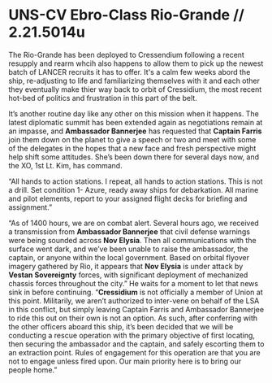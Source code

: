 # UNS-CV Ebro-Class Rio-Grande // 2.21.5014u
The Rio-Grande has been deployed to Cressendium following a recent resupply and rearm whcih also happens to allow them to pick up the newest batch of LANCER recruits it has to offer. It's a calm few weeks abord the ship, re-adjusting to life and familiarizing themselves with it and each other they eventually make thier way back to orbit of Cressidium, the most recent hot-bed of politics and frustration in this part of the belt.

It’s another routine day like any other on this mission when it happens. The latest diplomatic summit has been extended again as negotiations remain at an impasse, and **Ambassador Bannerjee** has requested that **Captain Farris** join them down on the planet to give a speech or two and meet with some of the delegates in the hopes that a new face and fresh perspective might help shift some attitudes. She’s been down there for several days now, and the XO, 1st Lt. Kim, has command.

“All hands to action stations. I repeat, all hands to action stations. This is not a drill. Set condition 1- Azure, ready away ships for debarkation. All marine and pilot elements, report to your assigned flight decks for briefing and assignment.” 

“As of 1400 hours, we are on combat alert. Several hours ago, we received a transmission from **Ambassador Bannerjee** that civil defense warnings were being sounded across **Nov Elysia**. Then all communications with the surface went dark, and we’ve been unable to raise the ambassador, the captain, or anyone within the local government. Based on orbital flyover imagery gathered by Rio, it appears that **Nov Elysia** is under attack by **Vestan Sovereignty** forces, with significant deployment of  mechanized chassis forces throughout the city.” He waits for a moment to let that news sink in before continuing. “**Cressidium** is not officially a member of Union at this point. Militarily, we aren’t authorized to inter-vene on behalf of the LSA in this conflict, but simply leaving Captain Farris and Ambassador Bannerjee to ride this out on their own is not an option. As such, after conferring with the other officers aboard this ship, it’s been decided that we will be conducting a rescue operation with the primary objective of first locating, then securing the ambassador and the captain, and safely escorting them to an extraction point. Rules of engagement for this operation are that you are not to engage unless fired upon. Our main priority here is to bring our people home.”